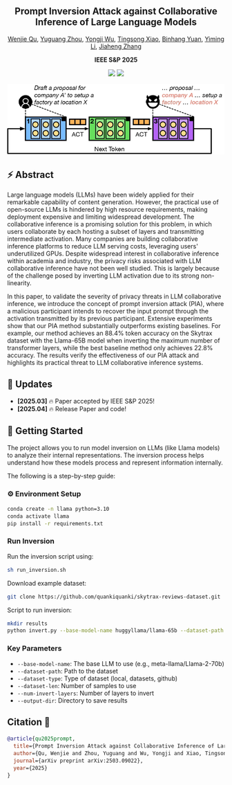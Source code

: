 <div align="center">
<h2>Prompt Inversion Attack against Collaborative Inference of Large Language Models</h2>

[Wenjie Qu](https://quwenjie.github.io/), [Yuguang Zhou](https://scholar.google.com/citations?user=ujoLtH8AAAAJ), [Yongji Wu](https://www.yongjiwu.me/), [Tingsong Xiao](https://xiaotingsong.github.io/), [Binhang Yuan](https://binhangyuan.github.io/site/), [Yiming Li](https://liyiming.tech/), [Jiaheng Zhang](https://zjhzjh123.github.io/)

<strong>IEEE S&P 2025</strong>

<a href='https://arxiv.org/abs/2503.09022'><img src='https://img.shields.io/badge/ArXiv-2503.09022-red'></a>
<a href='https://github.com/ygZhou02/DEML.git'><img src='https://img.shields.io/badge/Project-Page-Green'></a>

</div>

![overview](img/overview.jpg)

## ⚡️ Abstract

Large language models (LLMs) have been widely applied for their remarkable capability of content generation. However, the practical use of open-source LLMs is hindered by high resource requirements, making deployment expensive and limiting widespread development. The collaborative inference is a promising solution for this problem, in which users collaborate by each hosting a subset of layers and transmitting intermediate activation. Many companies are building collaborative inference platforms to reduce LLM serving costs, leveraging users' underutilized GPUs. Despite widespread interest in collaborative inference within academia and industry, the privacy risks associated with LLM collaborative inference have not been well studied. This is largely because of the challenge posed by inverting LLM activation due to its strong non-linearity.

In this paper, to validate the severity of privacy threats in LLM collaborative inference, we introduce the concept of prompt inversion attack (PIA), where a malicious participant intends to recover the input prompt through the activation transmitted by its previous participant. Extensive experiments show that our PIA method substantially outperforms existing baselines. For example, our method achieves an 88.4% token accuracy on the Skytrax dataset with the Llama-65B model when inverting the maximum number of transformer layers, while the best baseline method only achieves 22.8% accuracy. The results verify the effectiveness of our PIA attack and highlights its practical threat to LLM collaborative inference systems.

## 📣 Updates

- **[2025.03]** 🔥 Paper accepted by IEEE S&P 2025!
- **[2025.04]** 🔥 Release Paper and code!

## 🚩 Getting Started

The project allows you to run model inversion on LLMs (like Llama models) to analyze their internal representations. The inversion process helps understand how these models process and represent information internally.

The following is a step-by-step guide:

### ⚙️ Environment Setup

```bash
conda create -n llama python=3.10
conda activate llama
pip install -r requirements.txt
```

### Run Inversion

Run the inversion script using:
```bash
sh run_inversion.sh
```

Download example dataset:

```bash
git clone https://github.com/quankiquanki/skytrax-reviews-dataset.git
```

Script to run inversion:

```bash
mkdir results
python invert.py --base-model-name huggyllama/llama-65b --dataset-path skytrax-reviews-dataset/data/airline.csv --dataset-type github --dataset-len 100 --num-invert-layers 60 --output-dir results/65B-airline-60layer-results
```

### Key Parameters

- `--base-model-name`: The base LLM to use (e.g., meta-llama/Llama-2-70b)
- `--dataset-path`: Path to the dataset
- `--dataset-type`: Type of dataset (local, datasets, github)
- `--dataset-len`: Number of samples to use
- `--num-invert-layers`: Number of layers to invert
- `--output-dir`: Directory to save results

## Citation 📄

```bibtex
@article{qu2025prompt,
  title={Prompt Inversion Attack against Collaborative Inference of Large Language Models},
  author={Qu, Wenjie and Zhou, Yuguang and Wu, Yongji and Xiao, Tingsong and Yuan, Binhang and Li, Yiming and Zhang, Jiaheng},
  journal={arXiv preprint arXiv:2503.09022},
  year={2025}
}
```
